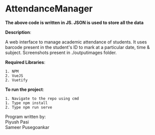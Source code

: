 # AttendanceManager

**The above code is written in JS. JSON is used to store all the data**

**Description**:

A web interface to manage academic attendance of students. It uses barcode present in the student's ID to mark at a particular date, time & subject. Screenshots present in ./outputimages folder.

  **Required Libraries**: 

    1. NPM 
    2. VueJS
    2. Vuetify
    
  **To run the project**: 

    1. Navigate to the repo using cmd
    1. Type npm install
    2. Type npm run serve
    
    
Program written by:<br>
Piyush Pasi <br>
Sameer Pusegoankar <br>

